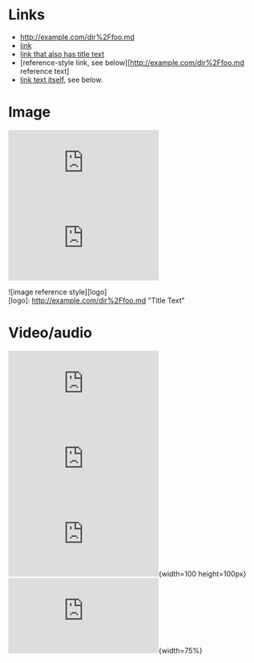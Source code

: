 # Links
- http://example.com/dir%2Ffoo.md
- [link](http://example.com/dir%2Ffoo.md)
- [link that also has title text](http://example.com/dir%2Ffoo.md "This link takes you to somewhere!")
- [reference-style link, see below][http://example.com/dir%2Ffoo.md reference text]
- [link text itself][], see below.

[arbitrary case-insensitive reference text]: http://example.com/dir%2Ffoo.md  
[1]: http://example.com/dir%2Ffoo.md
[link text itself]: http://example.com/dir%2Ffoo.md

# Image

![image](http://example.com/dir%2Ffoo.md)  
![image with title text](http://example.com/dir%2Ffoo.md "Title Text")  

![image reference style][logo]  
[logo]: http://example.com/dir%2Ffoo.md "Title Text"

# Video/audio

![Video](http://example.com/dir%2Ffoo.md)  
![Video with title text](http://example.com/dir%2Ffoo.md)  
![Video with title text with absolute size](http://example.com/dir%2Ffoo.md "Title Text"){width=100 height=100px}  
![Video with title text with relative size](http://example.com/dir%2Ffoo.md "Title Text"){width=75%}

